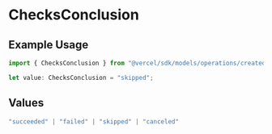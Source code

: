# ChecksConclusion

## Example Usage

```typescript
import { ChecksConclusion } from "@vercel/sdk/models/operations/createdeployment.js";

let value: ChecksConclusion = "skipped";
```

## Values

```typescript
"succeeded" | "failed" | "skipped" | "canceled"
```